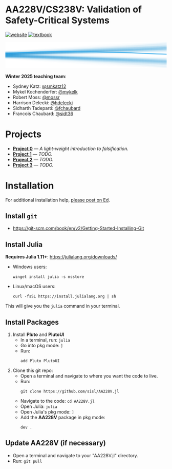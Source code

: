 # AA228V/CS238V: Validation of Safety-Critical Systems
[![website](https://img.shields.io/badge/website-Stanford-b31b1b.svg)](https://aa228v.stanford.edu/)
[![textbook](https://img.shields.io/badge/textbook-MIT%20Press-1ba0e9.svg)](https://algorithmsbook.com/validation/)

<p align="center"> <img src="./media/coverart.svg"> </p>

**Winter 2025 teaching team**:
- Sydney Katz: [@smkatz12](https://github.com/smkatz12)
- Mykel Kochenderfer: [@mykelk](https://github.com/mykelk)
- Robert Moss: [@mossr](https://github.com/mossr)
- Harrison Delecki: [@hdelecki](https://github.com/hdelecki)
- Sidharth Tadeparti: [@fchaubard](https://github.com/fchaubard)
- Francois Chaubard: [@sidt36](https://github.com/sidt36)

# Projects
- **[Project 0](./projects/project0)** — _A light-weight introduction to falsification._
- **[Project 1](./projects/project1)** — _TODO._
- **[Project 2](./projects/project2)** — _TODO._
- **[Project 3](./projects/project3)** — _TODO._

# Installation
For additional installation help, [please post on Ed](https://edstem.org/us/courses/69226/discussion).

## Install `git`
- https://git-scm.com/book/en/v2/Getting-Started-Installing-Git

## Install Julia
**Requires Julia 1.11+**: https://julialang.org/downloads/

- Windows users:
    ```
    winget install julia -s msstore
    ```
- Linux/macOS users:
    ```
    curl -fsSL https://install.julialang.org | sh
    ```

This will give you the `julia` command in your terminal.

## Install Packages
1. Install **Pluto** and **PlutoUI**
    - In a terminal, run: `julia`
    - Go into pkg mode: `]`
    - Run: 
        ```
        add Pluto PlutoUI
        ```
1. Clone this git repo:
    - Open a terminal and navigate to where you want the code to live.
    - Run: 
        ```
        git clone https://github.com/sisl/AA228V.jl
        ```
    - Navigate to the code: `cd AA228V.jl`
    - Open Julia: `julia`
    - Open Julia's pkg mode: `]`
    - Add the **AA228V** package in pkg mode:
        ```
        dev .
        ```

## Update AA228V (if necessary)
- Open a terminal and navigate to your "AA228V.jl" directory.
- Run: `git pull`
